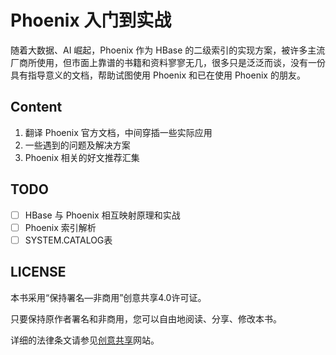 # Phoenix 入门到实战

随着大数据、AI 崛起，Phoenix 作为 HBase 的二级索引的实现方案，被许多主流厂商所使用，但市面上靠谱的书籍和资料寥寥无几，很多只是泛泛而谈，没有一份具有指导意义的文档，帮助试图使用 Phoenix 和已在使用 Phoenix 的朋友。

## Content

1. 翻译 Phoenix 官方文档，中间穿插一些实际应用
2. 一些遇到的问题及解决方案
3. Phoenix 相关的好文推荐汇集

## TODO

- [ ] HBase 与 Phoenix 相互映射原理和实战
- [ ] Phoenix 索引解析
- [ ] SYSTEM.CATALOG表

## LICENSE

本书采用“保持署名—非商用”创意共享4.0许可证。

只要保持原作者署名和非商用，您可以自由地阅读、分享、修改本书。

详细的法律条文请参见[创意共享](http://creativecommons.org/licenses/by-nc/4.0/)网站。